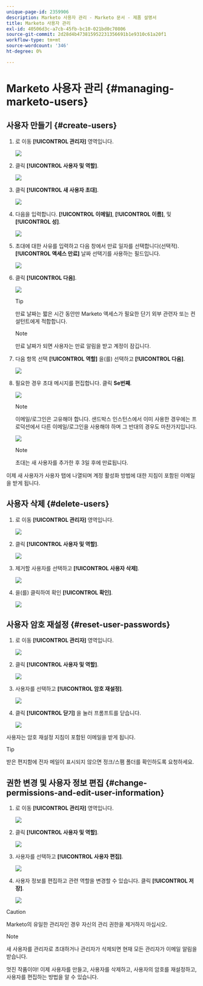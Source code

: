 ```yaml
---
unique-page-id: 2359906
description: Marketo 사용자 관리 - Marketo 문서 - 제품 설명서
title: Marketo 사용자 관리
exl-id: 40506d3c-a7cb-45fb-bc10-021bd0c70806
source-git-commit: 2d28d4b473815952231356691b1e9310c61a20f1
workflow-type: tm+mt
source-wordcount: '346'
ht-degree: 0%

---
```


# Marketo 사용자 관리 {#managing-marketo-users}

## 사용자 만들기 {#create-users}

1. 로 이동 **[!UICONTROL 관리자]** 영역입니다.

   ![](assets/managing-marketo-users-1.png)

1. 클릭 **[!UICONTROL 사용자 및 역할]**.

   ![](assets/managing-marketo-users-2.png)

1. 클릭 **[!UICONTROL 새 사용자 초대]**.

   ![](assets/managing-marketo-users-3.png)

1. 다음을 입력합니다. **[!UICONTROL 이메일]**, **[!UICONTROL 이름]**, 및 **[!UICONTROL 성]**.

   ![](assets/managing-marketo-users-4.png)

1. 초대에 대한 사유를 입력하고 다음 창에서 만료 일자를 선택합니다(선택적). **[!UICONTROL 액세스 만료]** 날짜 선택기를 사용하는 필드입니다.

   ![](assets/managing-marketo-users-5.png)

1. 클릭 **[!UICONTROL 다음]**.

   ![](assets/managing-marketo-users-6.png)

   >[!TIP]
   >
   >만료 날짜는 짧은 시간 동안만 Marketo 액세스가 필요한 단기 외부 관련자 또는 컨설턴트에게 적합합니다.

   >[!NOTE]
   >
   >만료 날짜가 되면 사용자는 만료 알림을 받고 계정이 잠깁니다.

1. 다음 항목 선택 **[!UICONTROL 역할]** 을(를) 선택하고 **[!UICONTROL 다음]**.

   ![](assets/managing-marketo-users-7.png)

1. 필요한 경우 초대 메시지를 편집합니다. 클릭 **Se번째**.

   ![](assets/managing-marketo-users-8.png)

   >[!NOTE]
   >
   >이메일/로그인은 고유해야 합니다. 샌드박스 인스턴스에서 이미 사용한 경우에는 프로덕션에서 다른 이메일/로그인을 사용해야 하며 그 반대의 경우도 마찬가지입니다.

   ![](assets/managing-marketo-users-9.png)

   >[!NOTE]
   >
   >초대는 새 사용자를 추가한 후 3일 후에 만료됩니다.

이제 새 사용자가 사용자 탭에 나열되며 계정 활성화 방법에 대한 지침이 포함된 이메일을 받게 됩니다.

## 사용자 삭제 {#delete-users}

1. 로 이동 **[!UICONTROL 관리자]** 영역입니다.

   ![](assets/managing-marketo-users-10.png)

1. 클릭 **[!UICONTROL 사용자 및 역할]**.

   ![](assets/managing-marketo-users-11.png)

1. 제거할 사용자를 선택하고 **[!UICONTROL 사용자 삭제]**.

   ![](assets/managing-marketo-users-12.png)

1. 을(를) 클릭하여 확인 **[!UICONTROL 확인]**.

   ![](assets/managing-marketo-users-13.png)

## 사용자 암호 재설정 {#reset-user-passwords}

1. 로 이동 **[!UICONTROL 관리자]** 영역입니다.

   ![](assets/managing-marketo-users-14.png)

1. 클릭 **[!UICONTROL 사용자 및 역할]**.

   ![](assets/managing-marketo-users-15.png)

1. 사용자를 선택하고 **[!UICONTROL 암호 재설정]**.

   ![](assets/managing-marketo-users-16.png)

1. 클릭 **[!UICONTROL 닫기]** 을 눌러 프롬프트를 닫습니다.

   ![](assets/managing-marketo-users-17.png)

사용자는 암호 재설정 지침이 포함된 이메일을 받게 됩니다.

>[!TIP]
>
>받은 편지함에 전자 메일이 표시되지 않으면 정크/스팸 폴더를 확인하도록 요청하세요.

## 권한 변경 및 사용자 정보 편집 {#change-permissions-and-edit-user-information}

1. 로 이동 **[!UICONTROL 관리자]** 영역입니다.

   ![](assets/managing-marketo-users-18.png)

1. 클릭 **[!UICONTROL 사용자 및 역할]**.

   ![](assets/managing-marketo-users-19.png)

1. 사용자를 선택하고 **[!UICONTROL 사용자 편집]**.

   ![](assets/managing-marketo-users-20.png)

1. 사용자 정보를 편집하고 관련 역할을 변경할 수 있습니다. 클릭 **[!UICONTROL 저장]**.

   ![](assets/managing-marketo-users-21.png)

>[!CAUTION]
>
>Marketo의 유일한 관리자인 경우 자신의 관리 권한을 제거하지 마십시오.

>[!NOTE]
>
>새 사용자를 관리자로 초대하거나 관리자가 삭제되면 현재 모든 관리자가 이메일 알림을 받습니다.

멋진 작품이야! 이제 사용자를 만들고, 사용자를 삭제하고, 사용자의 암호를 재설정하고, 사용자를 편집하는 방법을 알 수 있습니다.
